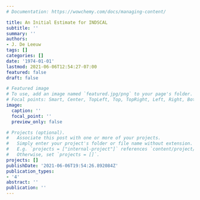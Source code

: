 ```yaml
---
# Documentation: https://wowchemy.com/docs/managing-content/

title: An Initial Estimate for INDSCAL
subtitle: ''
summary: ''
authors:
- J. De Leeuw
tags: []
categories: []
date: '1974-01-01'
lastmod: 2021-06-06T12:54:27-07:00
featured: false
draft: false

# Featured image
# To use, add an image named `featured.jpg/png` to your page's folder.
# Focal points: Smart, Center, TopLeft, Top, TopRight, Left, Right, BottomLeft, Bottom, BottomRight.
image:
  caption: ''
  focal_point: ''
  preview_only: false

# Projects (optional).
#   Associate this post with one or more of your projects.
#   Simply enter your project's folder or file name without extension.
#   E.g. `projects = ["internal-project"]` references `content/project/deep-learning/index.md`.
#   Otherwise, set `projects = []`.
projects: []
publishDate: '2021-06-06T19:54:26.892084Z'
publication_types:
- '4'
abstract: ''
publication: ''
---
```

